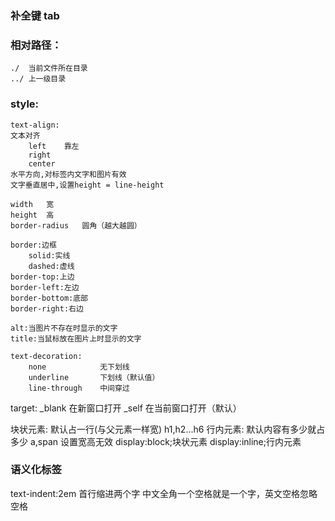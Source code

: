 ### 补全键 tab

### 相对路径：

    ./  当前文件所在目录
    ../ 上一级目录

### style:

    text-align:
    文本对齐
        left    靠左
        right
        center
    水平方向,对标签内文字和图片有效
    文字垂直居中,设置height = line-height

    width   宽
    height  高
    border-radius   圆角（越大越圆）

    border:边框
        solid:实线
        dashed:虚线
    border-top:上边
    border-left:左边
    border-bottom:底部
    border-right:右边

    alt:当图片不存在时显示的文字
    title:当鼠标放在图片上时显示的文字

    text-decoration:
        none            无下划线
        underline       下划线（默认值）
        line-through    中间穿过

target:
\_blank 在新窗口打开
\_self 在当前窗口打开（默认）

块状元素:
默认占一行(与父元素一样宽)
h1,h2...h6
行内元素:
默认内容有多少就占多少
a,span
设置宽高无效
display:block;块状元素
display:inline;行内元素

### 语义化标签

text-indent:2em 首行缩进两个字
中文全角一个空格就是一个字，英文空格忽略
&nbsp; 空格
